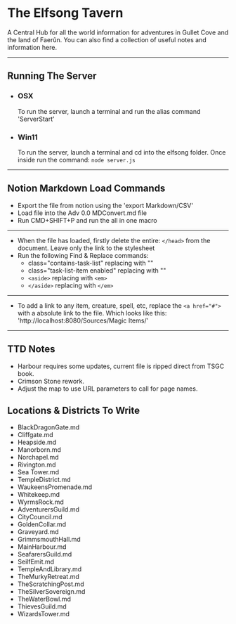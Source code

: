 # The Elfsong Tavern

A Central Hub for all the world information for adventures in Gullet Cove and the land of Faerûn. You can also find a collection of useful notes and information here.

---

## Running The Server

- ### OSX
  To run the server, launch a terminal and run the alias command 'ServerStart'
- ### Win11
  To run the server, launch a terminal and cd into the elfsong folder. Once inside run the command: `node server.js`

---

## Notion Markdown Load Commands

- Export the file from notion using the 'export Markdown/CSV'
- Load file into the Adv 0.0 MDConvert.md file
- Run CMD+SHIFT+P and run the all in one macro

---

- When the file has loaded, firstly delete the entire: `</head>` from the document. Leave only the link to the stylesheet
- Run the following Find & Replace commands:
  - class="contains-task-list" replacing with ""
  - class="task-list-item enabled" replacing with ""
  - `<aside>` replacing with `<em>`
  - `</aside>` replacing with `</em>`

---

- To add a link to any item, creature, spell, etc, replace the `<a href="#">` with a absolute link to the file. Which looks like this:
  'http://localhost:8080/Sources/Magic Items/'

---

## TTD Notes

- Harbour requires some updates, current file is ripped direct from TSGC book.
- Crimson Stone rework.
- Adjust the map to use URL parameters to call for page names.

## Locations & Districts To Write

- BlackDragonGate.md
- Cliffgate.md
- Heapside.md
- Manorborn.md
- Norchapel.md
- Rivington.md
- Sea Tower.md
- TempleDistrict.md
- WaukeensPromenade.md
- Whitekeep.md
- WyrmsRock.md
- AdventurersGuild.md
- CityCouncil.md
- GoldenCollar.md
- Graveyard.md
- GrimmsmouthHall.md
- MainHarbour.md
- SeafarersGuild.md
- SeilfEmit.md
- TempleAndLibrary.md
- TheMurkyRetreat.md
- TheScratchingPost.md
- TheSilverSovereign.md
- TheWaterBowl.md
- ThievesGuild.md
- WizardsTower.md
